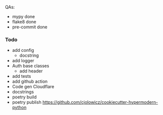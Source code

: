 QAs:

- mypy done
- flake8 done
- pre-commit done

### Todo

- add config
  - docstring
- add logger
- Auth base classes
  - add header
- add tests
- add github action
- Code gen Cloudflare
- docstrings
- poetry build
- poetry publish
  https://github.com/cjolowicz/cookiecutter-hypermodern-python
